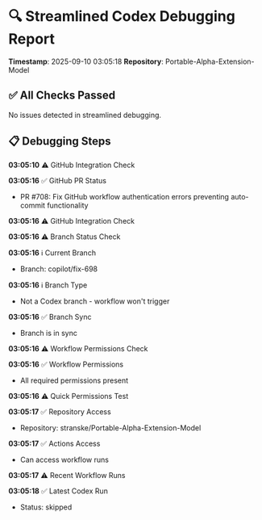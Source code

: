 # 🔍 Streamlined Codex Debugging Report

**Timestamp**: 2025-09-10 03:05:18
**Repository**: Portable-Alpha-Extension-Model

## ✅ All Checks Passed
No issues detected in streamlined debugging.

## 📋 Debugging Steps
**03:05:10** ⚠️ GitHub Integration Check

**03:05:16** ✅ GitHub PR Status
  - PR #708: Fix GitHub workflow authentication errors preventing auto-commit functionality

**03:05:16** ⚠️ GitHub Integration Check

**03:05:16** ⚠️ Branch Status Check

**03:05:16** ℹ️ Current Branch
  - Branch: copilot/fix-698

**03:05:16** ℹ️ Branch Type
  - Not a Codex branch - workflow won't trigger

**03:05:16** ✅ Branch Sync
  - Branch is in sync

**03:05:16** ⚠️ Workflow Permissions Check

**03:05:16** ✅ Workflow Permissions
  - All required permissions present

**03:05:16** ⚠️ Quick Permissions Test

**03:05:17** ✅ Repository Access
  - Repository: stranske/Portable-Alpha-Extension-Model

**03:05:17** ✅ Actions Access
  - Can access workflow runs

**03:05:17** ⚠️ Recent Workflow Runs

**03:05:18** ✅ Latest Codex Run
  - Status: skipped
